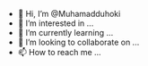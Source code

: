- 👋 Hi, I’m @Muhamadduhoki
- 👀 I’m interested in ...
- 🌱 I’m currently learning ...
- 💞️ I’m looking to collaborate on ...
- 📫 How to reach me ...

<!---
Muhamadduhoki/Muhamadduhoki is a ✨ special ✨ repository because its `README.md` (this file) appears on your GitHub profile.
You can click the Preview link to take a look at your changes.
--->
